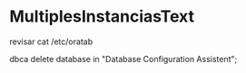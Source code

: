 # MultiplesInstanciasText

revisar cat /etc/oratab

dbca
delete database in "Database Configuration Assistent";
